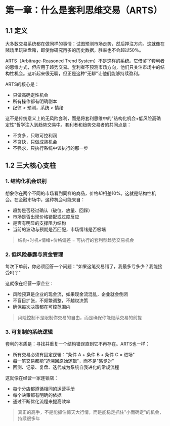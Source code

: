 # 第一章：什么是套利思维交易（ARTS）

## 1.1 定义

大多数交易系统都在做同样的事情：试图预测市场走势，然后押注方向。这就像在赌场里玩轮盘赌，即使你研究再多的历史数据，胜率也不会超过50%。

ARTS（Arbitrage-Reasoned Trend System）不是这样的系统。它借鉴了套利者的思维方式，但应用于趋势交易。套利者不预测市场方向，他们只关注市场中的结构性机会。这听起来很无聊，但正是这种"无聊"让他们能够持续盈利。

ARTS的核心是：
- 只做高确定性机会
- 所有操作都有明确剧本
- 纪律 > 预测，系统 > 情绪

这不是传统意义上的无风险套利，而是将套利思维中的"结构化机会+低风险高确定性"哲学注入到趋势交易中。套利者和趋势交易者的共同点是：

- 不贪多，只取可控利润
- 不贪快，只做成熟机会
- 不强求，只执行系统中该执行的那一步

## 1.2 三大核心支柱

### 1. 结构化机会识别

想象你在两个不同的市场看到同样的商品，价格却相差10%。这就是结构性机会。在金融市场中，这种机会可能来自：
- 趋势是否经过确认（破位、放量、回踩）
- 市场是否出现价格错配或过度反应
- 是否有明显的支撑阻力结构
- 当前的波动与预期是否匹配，市场情绪是否极端

> 结构+时机+情绪+价格偏差 = 可执行的套利型趋势交易机会

### 2. 低风险暴露与资金管理

每次下单前，你必须回答一个问题："如果这笔交易错了，我最多亏多少？我能接受吗？"

这就像在经营一家企业：
- 风险预算是企业的现金流，如果现金流混乱，企业就会倒闭
- 不盲目扩张，不频繁调整，不越权决策
- 确保每次决策都在可控范围内

> 风险控制不是限制你交易的自由，而是确保你能继续交易的前提

### 3. 可复制的系统逻辑

套利的本质是：寻找并重复一个结构错误直到它不再存在。ARTS也一样：

- 所有交易必须有固定逻辑："条件 A + 条件 B + 条件 C = 进场"
- 每一笔交易都能"追溯回原始逻辑"，而不是"感觉对"
- 回测、记录、复盘、迭代成为系统自我进化的常规流程

这就像在经营一家连锁店：
- 每个分店都遵循相同的运营手册
- 每个决策都有明确的依据
- 通过不断优化流程来提高效率

> 真正的高手，不是能抓住惊天大行情，而是能稳定抓住"小而确定"的机会，持续很多年



 
